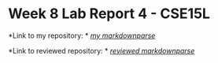 # Week 8 Lab Report 4 - CSE15L

*Link to my repository: * *[my markdownparse](https://github.com/wgascarosas/markdown-parse)*

*Link to reviewed repository: * *[reviewed markdownparse](https://github.com/w2llS/markdown-parse)*

